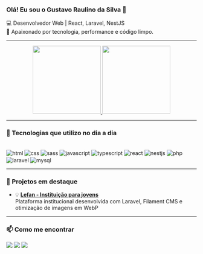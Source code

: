 ### Olá! Eu sou o Gustavo Raulino da Silva 👋

💻 Desenvolvedor Web | React, Laravel, NestJS  
🚀 Apaixonado por tecnologia, performance e código limpo.

---

<div align="center">
  <a href="https://github.com/gustavoraulinodsilva">
    <img height="180px" src="https://github-readme-stats.vercel.app/api?username=gustavoraulinodsilva&locale=pt-br&show_icons=true&theme=tokyonight"/>
    <img height="180px" src="https://github-readme-stats.vercel.app/api/top-langs/?username=gustavoraulinodsilva&locale=pt-br&layout=compact&theme=tokyonight"/>
  </a>
</div>

---

### 🚀 Tecnologias que utilizo no dia a dia

<div style="display: inline_block"><br/>
  <img align="center" alt="html" src="https://img.shields.io/badge/HTML5-E34F26?style=for-the-badge&logo=html5&logoColor=white"/>
  <img align="center" alt="css" src="https://img.shields.io/badge/CSS3-1572B6?style=for-the-badge&logo=css3&logoColor=white"/>
  <img align="center" alt="sass" src="https://img.shields.io/badge/Sass-CC6699?style=for-the-badge&logo=sass&logoColor=white"/>
  <img align="center" alt="javascript" src="https://img.shields.io/badge/JavaScript-323330?style=for-the-badge&logo=javascript&logoColor=F7DF1E"/>
  <img align="center" alt="typescript" src="https://img.shields.io/badge/TypeScript-007ACC?style=for-the-badge&logo=typescript&logoColor=white"/>
  <img align="center" alt="react" src="https://img.shields.io/badge/React-20232A?style=for-the-badge&logo=react&logoColor=61DAFB"/>
  <img align="center" alt="nestjs" src="https://img.shields.io/badge/NestJS-E0234E?style=for-the-badge&logo=nestjs&logoColor=white"/>
  <img align="center" alt="php" src="https://img.shields.io/badge/PHP-777BB4?style=for-the-badge&logo=php&logoColor=white"/>
  <img align="center" alt="laravel" src="https://img.shields.io/badge/Laravel-FF2D20?style=for-the-badge&logo=laravel&logoColor=white"/>
  <img align="center" alt="mysql" src="https://img.shields.io/badge/MySQL-00000F?style=for-the-badge&logo=mysql&logoColor=white"/>
</div>

---

### 🧠 Projetos em destaque

- 💡 [**Lefan - Instituição para jovens**](https://www.lefan.org.br/)  
  Plataforma institucional desenvolvida com Laravel, Filament CMS e otimização de imagens em WebP


---

### 📫 Como me encontrar

<a href="mailto:gustavoraulinodasilva@gmail.com"><img src="https://img.shields.io/badge/Email-D14836?style=for-the-badge&logo=gmail&logoColor=white"/></a>
<a href="https://www.linkedin.com/in/gustavo-raulino-da-silva-367608253?utm_source=share&utm_campaign=share_via&utm_content=profile&utm_medium=android_app"><img src="https://img.shields.io/badge/LinkedIn-0A66C2?style=for-the-badge&logo=linkedin&logoColor=white"/></a>
<a href="https://github.com/gustavoraulinodsilva"><img src="https://img.shields.io/badge/GitHub-100000?style=for-the-badge&logo=github&logoColor=white"/></a>
